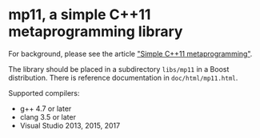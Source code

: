 # mp11, a simple C++11 metaprogramming library

For background, please see the article ["Simple C++11 metaprogramming"](http://pdimov.com/cpp2/simple_cxx11_metaprogramming.html).

The library should be placed in a subdirectory `libs/mp11` in a Boost distribution. There is reference documentation in `doc/html/mp11.html`.

Supported compilers:

* g++ 4.7 or later
* clang 3.5 or later
* Visual Studio 2013, 2015, 2017
